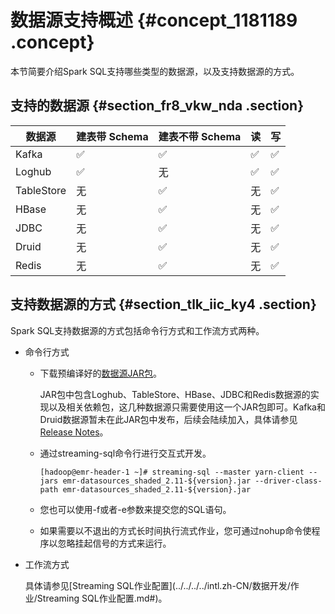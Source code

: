 # 数据源支持概述 {#concept_1181189 .concept}

本节简要介绍Spark SQL支持哪些类型的数据源，以及支持数据源的方式。

## 支持的数据源 {#section_fr8_vkw_nda .section}

|数据源|建表带 Schema|建表不带 Schema|读|写|
|---|----------|-----------|--|--|
|Kafka|✅|✅|✅|✅|
|Loghub|✅|无|✅|✅|
|TableStore|无|✅|无|✅|
|HBase|无|✅|无|✅|
|JDBC|无|✅|无|✅|
|Druid|无|✅|无|✅|
|Redis|无|✅|无|✅|

## 支持数据源的方式 {#section_tlk_iic_ky4 .section}

Spark SQL支持数据源的方式包括命令行方式和工作流方式两种。

-   命令行方式

    -   下载预编译好的[数据源JAR包](https://github.com/aliyun/aliyun-emapreduce-sdk/tree/master-2.x/jars/datasources/latest)。

        JAR包中包含Loghub、TableStore、HBase、JDBC和Redis数据源的实现以及相关依赖包，这几种数据源只需要使用这一个JAR包即可。Kafka和Druid数据源暂未在此JAR包中发布，后续会陆续加入，具体请参见[Release Notes](https://github.com/aliyun/aliyun-emapreduce-sdk/releases)。

    -   通过streaming-sql命令行进行交互式开发。

        ``` {#codeblock_189_dz3_b9c}
        [hadoop@emr-header-1 ~]# streaming-sql --master yarn-client --jars emr-datasources_shaded_2.11-${version}.jar --driver-class-path emr-datasources_shaded_2.11-${version}.jar
        ```

    -   您也可以使用-f或者-e参数来提交您的SQL语句。
    -   如果需要以不退出的方式长时间执行流式作业，您可通过nohup命令使程序以忽略挂起信号的方式来运行。
-   工作流方式

    具体请参见[Streaming SQL作业配置](../../../../intl.zh-CN/数据开发/作业/Streaming SQL作业配置.md#)。


